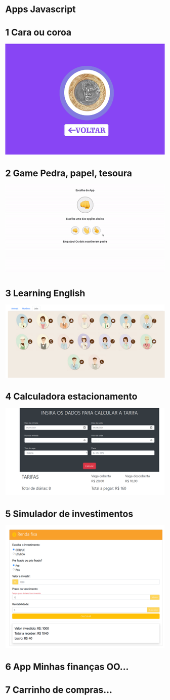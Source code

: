 # Apps Javascript
# 1 Cara ou coroa
![](https://github.com/joselinosantosti/javascript-apps/blob/main/cara-ou-coroa/caracoroa.png)
# 2 Game Pedra, papel, tesoura
![](https://github.com/joselinosantosti/javascript-apps/blob/main/pedra-papel-tesoura/img/jogo.gif)
# 3 Learning English
![](https://github.com/joselinosantosti/javascript-apps/blob/main/learning-english/images/english.png)
# 4 Calculadora estacionamento
![](https://github.com/joselinosantosti/javascript-apps/blob/main/calculadora-estacionamento/estacionamento.png)
# 5 Simulador de investimentos
![](https://github.com/joselinosantosti/javascript-apps/blob/main/simulador-investimentos/investimentos.png)
# 6 App Minhas finanças OO...
# 7 Carrinho de compras...
